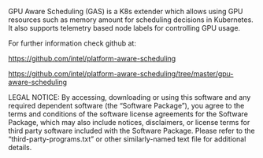 GPU Aware Scheduling (GAS) is a K8s extender which allows using GPU resources such as memory amount for
scheduling decisions in Kubernetes. It also supports telemetry based node labels for controlling GPU usage.

For further information check github at:

https://github.com/intel/platform-aware-scheduling

https://github.com/intel/platform-aware-scheduling/tree/master/gpu-aware-scheduling

LEGAL NOTICE:  By accessing, downloading or using this software and any required dependent software (the
“Software Package”), you agree to the terms and conditions of the software license agreements for the
Software Package, which may also include notices, disclaimers, or license terms for third party software
included with the Software Package. Please refer to the “third-party-programs.txt” or other similarly-named
text file for additional details.